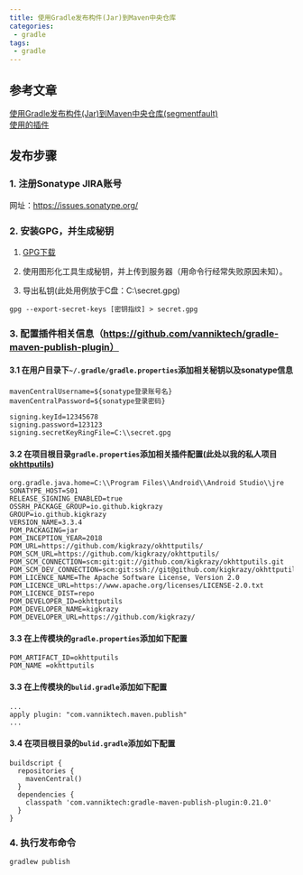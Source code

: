 ```yaml
---
title: 使用Gradle发布构件(Jar)到Maven中央仓库
categories:
 - gradle
tags:
 - gradle
---
```


## 参考文章

[使用Gradle发布构件(Jar)到Maven中央仓库(segmentfault)](https://segmentfault.com/a/1190000018026290)  
[使用的插件](https://github.com/vanniktech/gradle-maven-publish-plugin)


## 发布步骤

### 1. 注册Sonatype JIRA账号

网址：https://issues.sonatype.org/


### 2. 安装GPG，并生成秘钥

1. [GPG下载](https://link.segmentfault.com/?enc=Sa3EPeRtI%2BcfK%2B%2F3zP8mIA%3D%3D.SP1nj7lPJjI1RZM9IALkUM9sB%2Bjn5xG3DVE5BSnZMxeOGLZFizAOmdU2JgASYhbW)  

2. 使用图形化工具生成秘钥，并上传到服务器（用命令行经常失败原因未知）。

3. 导出私钥(此处用例放于C盘：C:\\secret.gpg)
```
gpg --export-secret-keys [密钥指纹] > secret.gpg
```

### 3. 配置插件相关信息（https://github.com/vanniktech/gradle-maven-publish-plugin）

#### 3.1 在用户目录下`~/.gradle/gradle.properties`添加相关秘钥以及sonatype信息

```
mavenCentralUsername=${sonatype登录账号名}
mavenCentralPassword=${sonatype登录密码}

signing.keyId=12345678
signing.password=123123
signing.secretKeyRingFile=C:\\secret.gpg
```

#### 3.2 在项目根目录`gradle.properties`添加相关插件配置(此处以我的私人项目[okhttputils](https://github.com/kigkrazy/okhttputils))
```
org.gradle.java.home=C:\\Program Files\\Android\\Android Studio\\jre
SONATYPE_HOST=S01
RELEASE_SIGNING_ENABLED=true
OSSRH_PACKAGE_GROUP=io.github.kigkrazy
GROUP=io.github.kigkrazy
VERSION_NAME=3.3.4
POM_PACKAGING=jar
POM_INCEPTION_YEAR=2018
POM_URL=https://github.com/kigkrazy/okhttputils/
POM_SCM_URL=https://github.com/kigkrazy/okhttputils/
POM_SCM_CONNECTION=scm:git:git://github.com/kigkrazy/okhttputils.git
POM_SCM_DEV_CONNECTION=scm:git:ssh://git@github.com/kigkrazy/okhttputils.git
POM_LICENCE_NAME=The Apache Software License, Version 2.0
POM_LICENCE_URL=https://www.apache.org/licenses/LICENSE-2.0.txt
POM_LICENCE_DIST=repo
POM_DEVELOPER_ID=okhttputils
POM_DEVELOPER_NAME=kigkrazy
POM_DEVELOPER_URL=https://github.com/kigkrazy/
```

#### 3.3 在上传模块的`gradle.properties`添加如下配置
```
POM_ARTIFACT_ID=okhttputils
POM_NAME =okhttputils
```

#### 3.3 在上传模块的`bulid.gradle`添加如下配置
```
...
apply plugin: "com.vanniktech.maven.publish"
...
```
#### 3.4 在项目根目录的`bulid.gradle`添加如下配置
```
buildscript {
  repositories {
    mavenCentral()
  }
  dependencies {
    classpath 'com.vanniktech:gradle-maven-publish-plugin:0.21.0'
  }
}
```

### 4. 执行发布命令
```
gradlew publish
```
